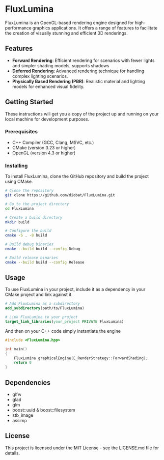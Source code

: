 # FluxLumina

FluxLumina is an OpenGL-based rendering engine designed for high-performance graphics applications. It offers a range of features to facilitate the creation of visually stunning and efficient 3D renderings. 

## Features

- **Forward Rendering**: Efficient rendering for scenarios with fewer lights and simpler shading models, supports shadows
- **Deferred Rendering**: Advanced rendering technique for handling complex lighting scenarios.
- **Physically Based Rendering (PBR)**: Realistic material and lighting models for enhanced visual fidelity.

## Getting Started

These instructions will get you a copy of the project up and running on your local machine for development purposes.

### Prerequisites

- C++ Compiler (GCC, Clang, MSVC, etc.)
- CMake (version 3.23 or higher)
- OpenGL (version 4.3 or higher)

### Installing

To install FluxLumina, clone the GitHub repository and build the project using CMake.

```bash
# Clone the repository
git clone https://github.com/diobat/FluxLumina.git

# Go to the project directory
cd FluxLumina

# Create a build directory
mkdir build

# Configure the build
cmake -S . -B build

# Build debug binaries
cmake --build build --config Debug

# Build release binaries
cmake --build build --config Release
```

## Usage

To use FluxLumina in your project, include it as a dependency in your CMake project and link against it.

```cmake
# Add FluxLumina as a subdirectory
add_subdirectory(path/to/FluxLumina)

# Link FluxLumina to your project
target_link_libraries(your_project PRIVATE FluxLumina)
```

And then on your C++ code simply instantiate the engine

```c++
#include <FluxLumina.hpp>

int main()
{
    FluxLumina graphicalEngine(E_RenderStrategy::ForwardShading);    
    return 0
}
```

## Dependencies

  - glfw 
  - glad
  - glm
  - boost::uuid & boost::filesystem
  - stb_image
  - assimp

## License

This project is licensed under the MIT License - see the LICENSE.md file for details.